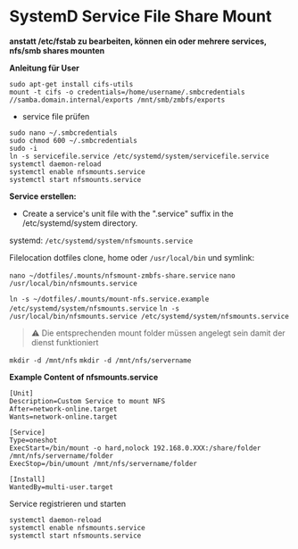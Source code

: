 # SystemD Service File Share Mount

**anstatt /etc/fstab zu bearbeiten, können ein oder mehrere services, nfs/smb shares mounten**

**Anleitung für User**

```
sudo apt-get install cifs-utils
mount -t cifs -o credentials=/home/username/.smbcredentials //samba.domain.internal/exports /mnt/smb/zmbfs/exports
```

 - service file prüfen
```
sudo nano ~/.smbcredentials
sudo chmod 600 ~/.smbcredentials
sudo -i
ln -s servicefile.service /etc/systemd/system/servicefile.service
systemctl daemon-reload  
systemctl enable nfsmounts.service
systemctl start nfsmounts.service
```

**Service erstellen:**

 - Create a service's unit file with the ".service" suffix in the /etc/systemd/system directory.

systemd:
`/etc/systemd/system/nfsmounts.service`

Filelocation dotfiles clone, home oder `/usr/local/bin` und symlink:

`nano ~/dotfiles/.mounts/nfsmount-zmbfs-share.service`
`nano /usr/local/bin/nfsmounts.service`

`ln -s ~/dotfiles/.mounts/mount-nfs.service.example /etc/systemd/system/nfsmounts.service`
`ln -s /usr/local/bin/nfsmounts.service /etc/systemd/system/nfsmounts.service`

> :warning: Die entsprechenden mount folder müssen angelegt sein damit der dienst funktioniert

`mkdir -d /mnt/nfs`
`mkdir -d /mnt/nfs/servername`


**Example Content of nfsmounts.service**
```
[Unit]  
Description=Custom Service to mount NFS
After=network-online.target
Wants=network-online.target
  
[Service]  
Type=oneshot  
ExecStart=/bin/mount -o hard,nolock 192.168.0.XXX:/share/folder /mnt/nfs/servername/folder
ExecStop=/bin/umount /mnt/nfs/servername/folder

[Install]  
WantedBy=multi-user.target  
```

Service registrieren und starten
```
systemctl daemon-reload  
systemctl enable nfsmounts.service
systemctl start nfsmounts.service
```
